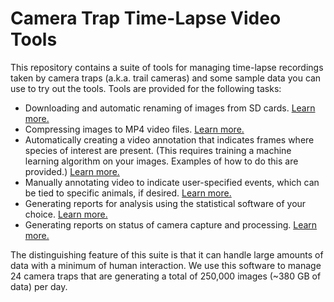# Camera Trap Time-Lapse Video Tools

This repository contains a suite of tools for managing time-lapse recordings taken by camera traps (a.k.a. trail cameras) and some sample data you can use to try out the tools.  Tools are provided for the following tasks:
- Downloading and automatic renaming of images from SD cards. [Learn more.](https://github.com/hiltonml/camera_trap_tools/blob/main/code/documentation/autocopy.md)
- Compressing images to MP4 video files. [Learn more.](https://github.com/hiltonml/camera_trap_tools/blob/main/code/documentation/create_video.md)
- Automatically creating a video annotation that indicates frames where species of interest are present. (This requires training a machine learning algorithm on your images.  Examples of how to do this are provided.) [Learn more.](https://github.com/hiltonml/camera_trap_tools/blob/main/code/documentation/create_annotations.md)
- Manually annotating video to indicate user-specified events, which can be tied to specific animals, if desired. [Learn more.](https://github.com/hiltonml/camera_trap_tools/blob/main/code/documentation/annotator.md)
- Generating reports for analysis using the statistical software of your choice. [Learn more.](https://github.com/hiltonml/camera_trap_tools/blob/main/code/documentation/annotation_report.md)
- Generating reports on status of camera capture and processing.  [Learn more.](https://github.com/hiltonml/camera_trap_tools/blob/main/code/documentation/capture_report.md)

The distinguishing feature of this suite is that it can handle large amounts of data with a minimum of human interaction.  We use this software to manage 24 camera traps that are generating a total of 250,000 images (~380 GB of data) per day.
